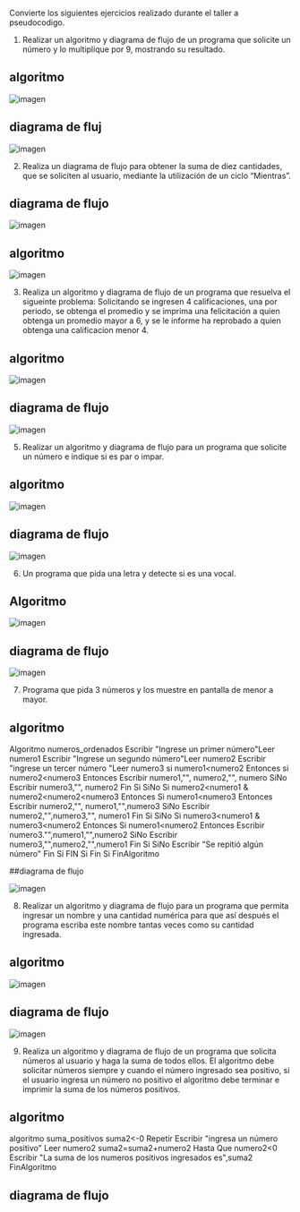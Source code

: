
Convierte los siguientes ejercicios realizado durante el taller a pseudocodigo.

1. Realizar un algoritmo y diagrama de flujo de un programa que solicite un número y lo multiplique por 9, mostrando su resultado.
 
## algoritmo
![imagen](https://user-images.githubusercontent.com/101213081/160883086-f1b86b39-a194-49ea-a97e-4c1fdc32f460.png)

## diagrama de fluj
![imagen](https://user-images.githubusercontent.com/101213081/160883349-599a0d59-252a-4cb2-b2c1-89b42278d160.png)

2. Realiza un diagrama de flujo para obtener la suma de diez cantidades, que se soliciten al usuario, mediante la utilización de un ciclo “Mientras”. 



## diagrama de flujo 

![imagen](https://user-images.githubusercontent.com/101213081/160904217-abe2f981-38aa-4d2a-bc2c-7b399646539c.png)

 ## algoritmo
 
![imagen](https://user-images.githubusercontent.com/101213081/160904026-895de369-962d-4644-8be9-2da1d80070cd.png)

3. Realiza un algoritmo y diagrama de flujo de un programa que resuelva el sigueinte problema: Solicitando se ingresen 4 calificaciones, una por periodo, se obtenga el promedio y se imprima una felicitación a quien obtenga un promedio mayor a 6, y se le informe ha reprobado a quien obtenga una calificacion menor  4.
## algoritmo
![imagen](https://user-images.githubusercontent.com/101213081/160909553-39517b00-36e7-433c-abb9-d0c223e6eb75.png)
## diagrama de flujo 
![imagen](https://user-images.githubusercontent.com/101213081/160909673-57c84380-7e94-4f14-b5dc-e90230a150dd.png)


5. Realizar un algoritmo y diagrama de flujo para un programa que solicite un número e indique si es par o impar.

## algoritmo
![imagen](https://user-images.githubusercontent.com/101213081/160913289-9b445afa-8e64-42a7-bc2f-5dd5f80251c8.png)
## diagrama de flujo 
![imagen](https://user-images.githubusercontent.com/101213081/160913733-d7e24a89-6f20-42c9-9672-f5acba11ae65.png)




6. Un programa que pida una letra y detecte si es una vocal.
## Algoritmo 
![imagen](https://user-images.githubusercontent.com/101213081/160892922-f053a42c-fee8-4c93-b024-45a159b76c4c.png)
## diagrama de flujo
![imagen](https://user-images.githubusercontent.com/101213081/160893112-b9b1cce9-683f-46c7-90c9-b329d4094431.png)

7. Programa que pida 3 números y los muestre en pantalla de menor a mayor.
 
## algoritmo 

Algoritmo numeros_ordenados Escribir "Ingrese un primer número"Leer numero1 Escribir "Ingrese un segundo número"Leer numero2 Escribir "ingrese un tercer número "Leer numero3 si numero1<numero2 Entonces si numero2<numero3 Entonces Escribir numero1,"", numero2,"", numero SiNo Escribir numero3,"", numero2 Fin Si SiNo Si numero2<numero1 & numero2<numero2<numero3 Entonces Si
numero1<numero3 Entonces Escribir numero2,"", numero1,"",numero3 SiNo Escribir numero2,"",numero3,"", numero1 Fin Si SiNo Si numero3<numero1 & numero3<numero2 Entonces Si numero1<numero2 Entonces Escribir numero3."",numero1,"",numero2 SiNo Escribir numero3,"",numero2,"",numero1 Fin Si SiNo Escribir "Se repitió algún número" Fin Si FIN Si Fin Si FinAlgoritmo 

##diagrama de flujo 



![imagen](https://user-images.githubusercontent.com/101213081/160954302-07e0b501-8b67-429b-aa9b-6bd5d30dd3da.png)
















8. Realizar un algoritmo y diagrama de flujo para un programa que permita ingresar un nombre y una cantidad numérica para que así después el programa escriba este nombre tantas veces como su cantidad ingresada.
 ## algoritmo
 ![imagen](https://user-images.githubusercontent.com/101213081/160920506-739d3571-80a0-449a-8e4e-df426ffdf01f.png)

## diagrama de flujo
![imagen](https://user-images.githubusercontent.com/101213081/160920888-c5efcac6-742a-4e13-8a38-ff4647c66f6a.png)


9. Realiza un algoritmo y diagrama de flujo de un programa que solicita números al usuario y haga la suma de todos ellos. El algoritmo debe solicitar números siempre y cuando el número ingresado sea positivo, si el usuario ingresa un número no positivo el algoritmo debe terminar e imprimir la suma de los números positivos.

## algoritmo

algoritmo suma_positivos suma2<-0 Repetir Escribir "ingresa un número positivo" Leer numero2 suma2=suma2+numero2 Hasta Que numero2<0 Escribir "La suma de los numeros positivos ingresados es",suma2 FinAlgoritmo

## diagrama de flujo 





